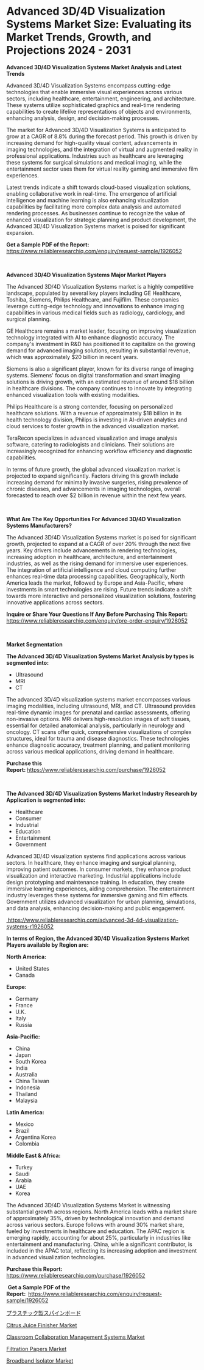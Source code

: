 <p><h1>Advanced 3D/4D Visualization Systems Market Size: Evaluating its Market Trends, Growth, and Projections 2024 - 2031</h1></p><p><strong>Advanced 3D/4D Visualization Systems Market Analysis and Latest Trends</strong></p>
<p><p>Advanced 3D/4D Visualization Systems encompass cutting-edge technologies that enable immersive visual experiences across various sectors, including healthcare, entertainment, engineering, and architecture. These systems utilize sophisticated graphics and real-time rendering capabilities to create lifelike representations of objects and environments, enhancing analysis, design, and decision-making processes.</p><p>The market for Advanced 3D/4D Visualization Systems is anticipated to grow at a CAGR of 8.8% during the forecast period. This growth is driven by increasing demand for high-quality visual content, advancements in imaging technologies, and the integration of virtual and augmented reality in professional applications. Industries such as healthcare are leveraging these systems for surgical simulations and medical imaging, while the entertainment sector uses them for virtual reality gaming and immersive film experiences.</p><p>Latest trends indicate a shift towards cloud-based visualization solutions, enabling collaborative work in real-time. The emergence of artificial intelligence and machine learning is also enhancing visualization capabilities by facilitating more complex data analysis and automated rendering processes. As businesses continue to recognize the value of enhanced visualization for strategic planning and product development, the Advanced 3D/4D Visualization Systems market is poised for significant expansion.</p></p>
<p><strong>Get a Sample PDF of the Report:&nbsp;</strong> <a href="https://www.reliableresearchiq.com/enquiry/request-sample/1926052?utm_campaign=1102&utm_medium=2&utm_source=Github&utm_content=ia&utm_term=25102024&utm_id=advanced-3d4d-visualization-systems">https://www.reliableresearchiq.com/enquiry/request-sample/1926052</a></p>
<p>&nbsp;</p>
<p><strong>Advanced 3D/4D Visualization Systems Major Market Players</strong></p>
<p><p>The Advanced 3D/4D Visualization Systems market is a highly competitive landscape, populated by several key players including GE Healthcare, Toshiba, Siemens, Philips Healthcare, and Fujifilm. These companies leverage cutting-edge technology and innovations to enhance imaging capabilities in various medical fields such as radiology, cardiology, and surgical planning.</p><p>GE Healthcare remains a market leader, focusing on improving visualization technology integrated with AI to enhance diagnostic accuracy. The company's investment in R&D has positioned it to capitalize on the growing demand for advanced imaging solutions, resulting in substantial revenue, which was approximately $20 billion in recent years.</p><p>Siemens is also a significant player, known for its diverse range of imaging systems. Siemens' focus on digital transformation and smart imaging solutions is driving growth, with an estimated revenue of around $18 billion in healthcare divisions. The company continues to innovate by integrating enhanced visualization tools with existing modalities.</p><p>Philips Healthcare is a strong contender, focusing on personalized healthcare solutions. With a revenue of approximately $18 billion in its health technology division, Philips is investing in AI-driven analytics and cloud services to foster growth in the advanced visualization market.</p><p>TeraRecon specializes in advanced visualization and image analysis software, catering to radiologists and clinicians. Their solutions are increasingly recognized for enhancing workflow efficiency and diagnostic capabilities.</p><p>In terms of future growth, the global advanced visualization market is projected to expand significantly. Factors driving this growth include increasing demand for minimally invasive surgeries, rising prevalence of chronic diseases, and advancements in imaging technologies, overall forecasted to reach over $2 billion in revenue within the next few years.</p></p>
<p>&nbsp;</p>
<p><strong>What Are The Key Opportunities For Advanced 3D/4D Visualization Systems Manufacturers?</strong></p>
<p><p>The Advanced 3D/4D Visualization Systems market is poised for significant growth, projected to expand at a CAGR of over 20% through the next five years. Key drivers include advancements in rendering technologies, increasing adoption in healthcare, architecture, and entertainment industries, as well as the rising demand for immersive user experiences. The integration of artificial intelligence and cloud computing further enhances real-time data processing capabilities. Geographically, North America leads the market, followed by Europe and Asia-Pacific, where investments in smart technologies are rising. Future trends indicate a shift towards more interactive and personalized visualization solutions, fostering innovative applications across sectors.</p></p>
<p><strong>Inquire or Share Your Questions If Any Before Purchasing This Report:</strong> <a href="https://www.reliableresearchiq.com/enquiry/pre-order-enquiry/1926052?utm_campaign=1102&utm_medium=2&utm_source=Github&utm_content=ia&utm_term=25102024&utm_id=advanced-3d4d-visualization-systems">https://www.reliableresearchiq.com/enquiry/pre-order-enquiry/1926052</a></p>
<p>&nbsp;</p>
<p><strong>Market Segmentation</strong></p>
<p><strong>The Advanced 3D/4D Visualization Systems Market Analysis by types is segmented into:</strong></p>
<p><ul><li>Ultrasound</li><li>MRI</li><li>CT</li></ul></p>
<p><p>The advanced 3D/4D visualization systems market encompasses various imaging modalities, including ultrasound, MRI, and CT. Ultrasound provides real-time dynamic images for prenatal and cardiac assessments, offering non-invasive options. MRI delivers high-resolution images of soft tissues, essential for detailed anatomical analysis, particularly in neurology and oncology. CT scans offer quick, comprehensive visualizations of complex structures, ideal for trauma and disease diagnostics. These technologies enhance diagnostic accuracy, treatment planning, and patient monitoring across various medical applications, driving demand in healthcare.</p></p>
<p><strong>Purchase this Report:&nbsp;</strong><a href="https://www.reliableresearchiq.com/purchase/1926052?utm_campaign=1102&utm_medium=2&utm_source=Github&utm_content=ia&utm_term=25102024&utm_id=advanced-3d4d-visualization-systems">https://www.reliableresearchiq.com/purchase/1926052</a></p>
<p>&nbsp;</p>
<p><strong>The Advanced 3D/4D Visualization Systems Market Industry Research by Application is segmented into:</strong></p>
<p><ul><li>Healthcare</li><li>Consumer</li><li>Industrial</li><li>Education</li><li>Entertainment</li><li>Government</li></ul></p>
<p><p>Advanced 3D/4D visualization systems find applications across various sectors. In healthcare, they enhance imaging and surgical planning, improving patient outcomes. In consumer markets, they enhance product visualization and interactive marketing. Industrial applications include design prototyping and maintenance training. In education, they create immersive learning experiences, aiding comprehension. The entertainment industry leverages these systems for immersive gaming and film effects. Government utilizes advanced visualization for urban planning, simulations, and data analysis, enhancing decision-making and public engagement.</p></p>
<p><a href="https://www.reliableresearchiq.com/advanced-3d-4d-visualization-systems-r1926052?utm_campaign=1102&utm_medium=2&utm_source=Github&utm_content=ia&utm_term=25102024&utm_id=advanced-3d4d-visualization-systems">&nbsp;https://www.reliableresearchiq.com/advanced-3d-4d-visualization-systems-r1926052</a></p>
<p><strong>In terms of Region, the Advanced 3D/4D Visualization Systems Market Players available by Region are:</strong></p>
<p>
    <p> <strong> North America: </strong>
        <ul>
            <li>United States</li>
            <li>Canada</li>
        </ul>
        </p> 
    <p> <strong> Europe: </strong>
        <ul>
            <li>Germany</li>
            <li>France</li>
            <li>U.K.</li>
            <li>Italy</li>
            <li>Russia</li>
        </ul>
        </p> 
    <p> <strong> Asia-Pacific: </strong>
        <ul>
            <li>China</li>
            <li>Japan</li>
            <li>South Korea</li>
            <li>India</li>
            <li>Australia</li>
            <li>China Taiwan</li>
            <li>Indonesia</li>
            <li>Thailand</li>
            <li>Malaysia</li>
        </ul>
        </p> 
    <p> <strong> Latin America: </strong>
        <ul>
            <li>Mexico</li>
            <li>Brazil</li>
            <li>Argentina Korea</li>
            <li>Colombia</li>
        </ul>
        </p> 
    <p> <strong> Middle East & Africa: </strong>
        <ul>
            <li>Turkey</li>
            <li>Saudi</li>
            <li>Arabia</li>
            <li>UAE</li>
            <li>Korea</li>
        </ul>
    </p>
    </p>
<p><p>The Advanced 3D/4D Visualization Systems Market is witnessing substantial growth across regions. North America leads with a market share of approximately 35%, driven by technological innovation and demand across various sectors. Europe follows with around 30% market share, fueled by investments in healthcare and education. The APAC region is emerging rapidly, accounting for about 25%, particularly in industries like entertainment and manufacturing. China, while a significant contributor, is included in the APAC total, reflecting its increasing adoption and investment in advanced visualization technologies.</p></p>
<p><strong>Purchase this Report: </strong><a href="https://www.reliableresearchiq.com/purchase/1926052?utm_campaign=1102&utm_medium=2&utm_source=Github&utm_content=ia&utm_term=25102024&utm_id=advanced-3d4d-visualization-systems">https://www.reliableresearchiq.com/purchase/1926052</a></p>
<p>&nbsp;<strong>Get a Sample PDF of the Report:&nbsp;&nbsp;</strong><a href="https://www.reliableresearchiq.com/enquiry/request-sample/1926052?utm_campaign=1102&utm_medium=2&utm_source=Github&utm_content=ia&utm_term=25102024&utm_id=advanced-3d4d-visualization-systems">https://www.reliableresearchiq.com/enquiry/request-sample/1926052</a></p>
<p><strong></strong></p>
<p><p><a href="https://github.com/mohamedbakry57/Market-Research-Report-List-6/blob/main/217336320290.md?utm_campaign=1102&utm_medium=2&utm_source=Github&utm_content=ia&utm_term=25102024&utm_id=advanced-3d4d-visualization-systems">プラスチック製スパインボード</a></p><p><a href="https://www.linkedin.com/pulse/global-citrus-juice-finisher-market-trends-insights-growth-2hrmf?utm_campaign=1102&utm_medium=2&utm_source=Github&utm_content=ia&utm_term=25102024&utm_id=advanced-3d4d-visualization-systems">Citrus Juice Finisher Market</a></p><p><a href="https://www.linkedin.com/pulse/global-classroom-collaboration-management-systems-industry-0kphf?utm_campaign=1102&utm_medium=2&utm_source=Github&utm_content=ia&utm_term=25102024&utm_id=advanced-3d4d-visualization-systems">Classroom Collaboration Management Systems Market</a></p><p><a href="https://github.com/iva0ei4r/Market-Research-Report-List-1/blob/main/filtration-papers-market.md?utm_campaign=1102&utm_medium=2&utm_source=Github&utm_content=ia&utm_term=25102024&utm_id=advanced-3d4d-visualization-systems">Filtration Papers Market</a></p><p><a href="https://issuu.com/reportprime-2/docs/broadband-isolator-market-size-2030_1591c20a1fc8cc?utm_campaign=1102&utm_medium=2&utm_source=Github&utm_content=ia&utm_term=25102024&utm_id=advanced-3d4d-visualization-systems">Broadband Isolator Market</a></p></p>